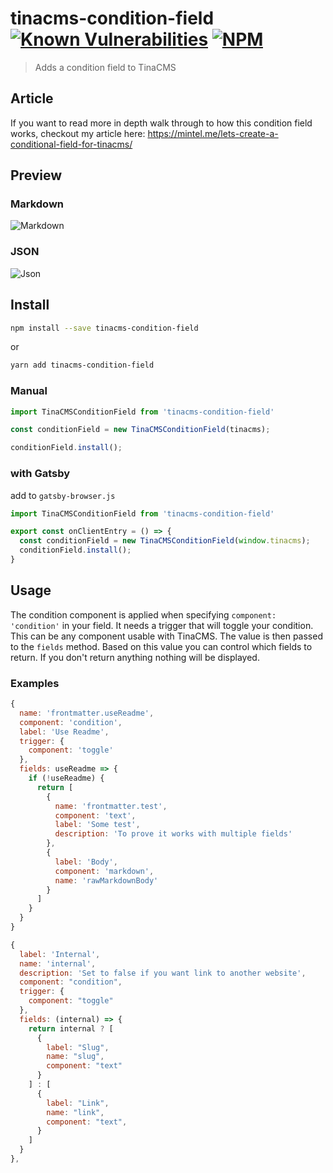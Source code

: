 # tinacms-condition-field [![Known Vulnerabilities](https://snyk.io/test/github/mmintel/tinacms-condition-field/badge.svg?targetFile=packages/tinacms-condition-field/package.json)](https://snyk.io/test/github/mmintel/tinacms-condition-field?targetFile=packages/tinacms-condition-field/package.json) [![NPM](https://img.shields.io/npm/v/tinacms-condition-field.svg)](https://www.npmjs.com/package/tinacms-condition-field)

> Adds a condition field to TinaCMS

## Article
If you want to read more in depth walk through to how this condition field works, checkout my article here:
https://mintel.me/lets-create-a-conditional-field-for-tinacms/


## Preview
### Markdown
![Markdown](https://raw.githubusercontent.com/mmintel/tinacms-fields/master/packages/tinacms-condition-field/docs/assets/example-markdown.gif)

### JSON
![Json](https://raw.githubusercontent.com/mmintel/tinacms-fields/master/packages/tinacms-condition-field/docs/assets/example-json.gif)

## Install

```bash
npm install --save tinacms-condition-field
```

or

```bash
yarn add tinacms-condition-field
```

### Manual
```jsx
import TinaCMSConditionField from 'tinacms-condition-field'

const conditionField = new TinaCMSConditionField(tinacms);

conditionField.install();
```

### with Gatsby
add to `gatsby-browser.js`
```jsx
import TinaCMSConditionField from 'tinacms-condition-field'

export const onClientEntry = () => {
  const conditionField = new TinaCMSConditionField(window.tinacms);
  conditionField.install();
}
```

## Usage
The condition component is applied when specifying `component: 'condition'` in your field.
It needs a trigger that will toggle your condition. This can be any component usable with TinaCMS.
The value is then passed to the `fields` method. Based on this value you can control which fields to return.
If you don't return anything nothing will be displayed.

### Examples
```js
{
  name: 'frontmatter.useReadme',
  component: 'condition',
  label: 'Use Readme',
  trigger: {
    component: 'toggle'
  },
  fields: useReadme => {
    if (!useReadme) {
      return [
        {
          name: 'frontmatter.test',
          component: 'text',
          label: 'Some test',
          description: 'To prove it works with multiple fields'
        },
        {
          label: 'Body',
          component: 'markdown',
          name: 'rawMarkdownBody'
        }
      ]
    }
  }
}
```

```js
{
  label: 'Internal',
  name: 'internal',
  description: 'Set to false if you want link to another website',
  component: "condition",
  trigger: {
    component: "toggle"
  },
  fields: (internal) => {
    return internal ? [
      {
        label: "Slug",
        name: "slug",
        component: "text"
      }
    ] : [
      {
        label: "Link",
        name: "link",
        component: "text",
      }
    ]
  }
},
```
